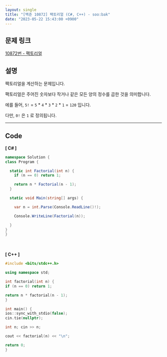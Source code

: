 ```yaml
---
layout: single
title: "[백준 10872] 팩토리얼 (C#, C++) - soo:bak"
date: "2023-05-22 15:43:00 +0900"
---
```


## 문제 링크
  [10872번 - 팩토리얼](https://www.acmicpc.net/problem/10872)

## 설명
팩토리얼을 계산하는 문제입니다. <br>

팩토리얼은 주어진 숫자보다 작거나 같은 모든 양의 정수를 곱한 것을 의미합니다. <br>

에를 들어, `5!` = `5` * `4` * `3` * `2` * `1` = `120` 입니다. <br>

다만, `0!` 은 `1` 로 정의됩니다. <br>

- - -

## Code
<b>[ C# ] </b>
<br>

  ```c#
namespace Solution {
  class Program {

    static int Factorial(int n) {
      if (n == 0) return 1;

      return n * Factorial(n - 1);
    }

    static void Main(string[] args) {

      var n = int.Parse(Console.ReadLine()!);

      Console.WriteLine(Factorial(n));

    }
  }
}
  ```
<br><br>
<b>[ C++ ] </b>
<br>

  ```c++
#include <bits/stdc++.h>

using namespace std;

int factorial(int n) {
  if (n == 0) return 1;

  return n * factorial(n - 1);
}

int main() {
  ios::sync_with_stdio(false);
  cin.tie(nullptr);

  int n; cin >> n;

  cout << factorial(n) << "\n";

  return 0;
}
  ```
